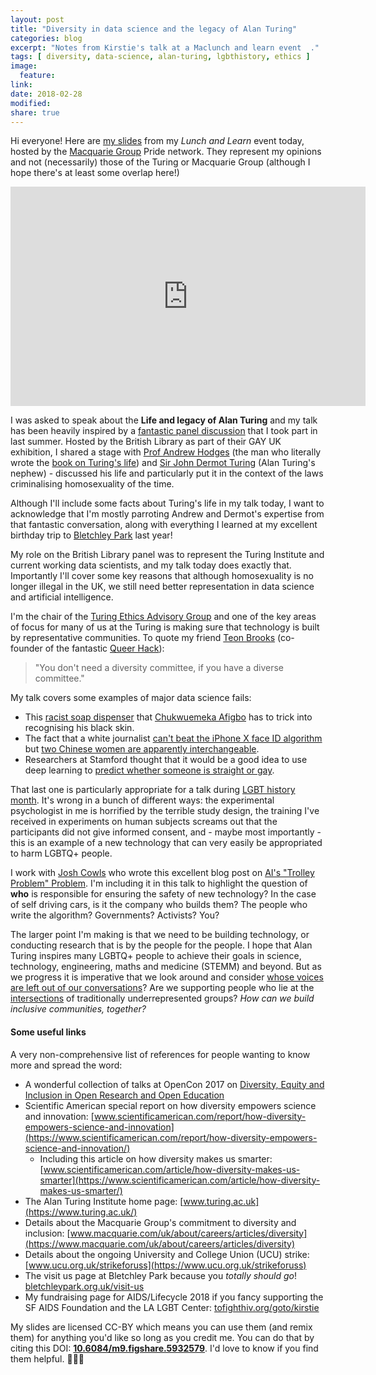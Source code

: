 ```yaml
---
layout: post
title: "Diversity in data science and the legacy of Alan Turing"
categories: blog
excerpt: "Notes from Kirstie's talk at a Maclunch and learn event  ."
tags: [ diversity, data-science, alan-turing, lgbthistory, ethics ]
image:
  feature:
link:
date: 2018-02-28
modified:
share: true
---
```


Hi everyone! Here are [my slides](https://doi.org/10.6084/m9.figshare.5932579) from my *Lunch and Learn* event today, hosted by the [Macquarie Group](https://www.macquarie.com/uk/corporate) Pride network. They represent my opinions and not (necessarily) those of the Turing or Macquarie Group (although I hope there's at least some overlap here!)

<iframe src="https://widgets.figshare.com/articles/5932579/embed?show_title=1" width="568" height="351" frameborder="0" align="middle"></iframe>

I was asked to speak about the **Life and legacy of Alan Turing** and my talk has been heavily inspired by a [fantastic panel discussion](https://www.bl.uk/events/alan-turing-life-work-legacy) that I took part in last summer. Hosted by the British Library as part of their GAY UK exhibition, I shared a stage with [Prof Andrew Hodges](http://www.synth.co.uk/) (the man who literally wrote the [book on Turing's life](https://en.wikipedia.org/wiki/Alan_Turing:_The_Enigma)) and [Sir John Dermot Turing](https://en.wikipedia.org/wiki/Dermot_Turing) (Alan Turing's nephew) - discussed his life and particularly put it in the context of the laws criminalising homosexuality of the time.

Although I'll include some facts about Turing's life in my talk today, I want to acknowledge that I'm mostly parroting Andrew and Dermot's expertise from that fantastic conversation, along with everything I learned at my excellent birthday trip to [Bletchley Park](https://bletchleypark.org.uk/) last year!

My role on the British Library panel was to represent the Turing Institute and current working data scientists, and my talk today does exactly that. Importantly I'll cover some key reasons that although homosexuality is no longer illegal in the UK, we still need better representation in data science and artificial intelligence.

I'm the chair of the [Turing Ethics Advisory Group](https://www.turing.ac.uk/data-ethics) and one of the key areas of focus for many of us at the Turing is making sure that technology is built by representative communities. To quote my friend [Teon Brooks](http://teonbrooks.github.io/) (co-founder of the fantastic [Queer Hack](http://queerhack.org)):

> "You don't need a diversity committee, if you have a diverse committee."

My talk covers some examples of major data science fails:

* This [racist soap dispenser](https://twitter.com/nke_ise/status/897756900753891328) that [Chukwuemeka Afigbo](https://twitter.com/nke_ise) has to trick into recognising his black skin.
* The fact that a white journalist [can't beat the iPhone X face ID algorithm](https://www.wired.com/story/tried-to-beat-face-id-and-failed-so-far) but [two Chinese women are apparently interchangeable](http://www.newsweek.com/iphone-x-racist-apple-refunds-device-cant-tell-chinese-people-apart-woman-751263).
* Researchers at Stamford thought that it would be a good idea to use deep learning to [predict whether someone is straight or gay](https://www.theguardian.com/technology/2017/sep/07/new-artificial-intelligence-can-tell-whether-youre-gay-or-straight-from-a-photograph).

That last one is particularly appropriate for a talk during [LGBT history month](http://lgbthistorymonth.org.uk/). It's wrong in a bunch of different ways: the experimental psychologist in me is horrified by the terrible study design, the training I've received in experiments on human subjects screams out that the participants did not give informed consent, and - maybe most importantly - this is an example of a new technology that can very easily be appropriated to harm LGBTQ+ people.

I work with [Josh Cowls](https://twitter.com/JoshCowls) who wrote this excellent blog post on [AI's "Trolley Problem" Problem](https://www.turing.ac.uk/media/opinion/ais-trolley-problem-problem). I'm including it in this talk to highlight the question of **who** is responsible for ensuring the safety of new technology? In the case of self driving cars, is it the company who builds them? The people who write the algorithm? Governments? Activists? You?

The larger point I'm making is that we need to be building technology, or conducting research that is by the people for the people. I hope that Alan Turing inspires many LGBTQ+ people to achieve their goals in science, technology, engineering, maths and medicine (STEMM) and beyond. But as we progress it is imperative that we look around and consider [whose voices are left out of our conversations](https://tararobertson.ca/2017/opencon/)? Are we supporting people who lie at the [intersections](https://en.wikipedia.org/wiki/Intersectionality) of traditionally underrepresented groups? *How can we build inclusive communities, together?*

#### Some useful links

A very non-comprehensive list of references for people wanting to know more and spread the word:

* A wonderful collection of talks at OpenCon 2017 on [Diversity, Equity and Inclusion in Open Research and Open Education](https://www.youtube.com/watch?v=UUKJYLDyVvI&list=PLKzRudZaXUD3sQ5mU0VP7gzNsvfqH0iIH)
* Scientific American special report on how diversity empowers science and innovation: [www.scientificamerican.com/report/how-diversity-empowers-science-and-innovation](https://www.scientificamerican.com/report/how-diversity-empowers-science-and-innovation/)
  * Including this article on how diversity makes us smarter: [www.scientificamerican.com/article/how-diversity-makes-us-smarter](https://www.scientificamerican.com/article/how-diversity-makes-us-smarter/)
* The Alan Turing Institute home page: [www.turing.ac.uk](https://www.turing.ac.uk/)
* Details about the Macquarie Group's commitment to diversity and inclusion:  [www.macquarie.com/uk/about/careers/articles/diversity](https://www.macquarie.com/uk/about/careers/articles/diversity)
* Details about the ongoing University and College Union (UCU) strike:  [www.ucu.org.uk/strikeforuss](https://www.ucu.org.uk/strikeforuss)
* The visit us page at Bletchley Park because you *totally should go*! [bletchleypark.org.uk/visit-us](https://bletchleypark.org.uk/visit-us)
* My fundraising page for AIDS/Lifecycle 2018 if you fancy supporting the SF AIDS Foundation and the LA LGBT Center: [tofighthiv.org/goto/kirstie](http://tofighthiv.org/goto/kirstie)

My slides are licensed CC-BY which means you can use them (and remix them) for anything you'd like so long as you credit me. You can do that by citing this DOI: [**10.6084/m9.figshare.5932579**](https://doi.org/10.6084/m9.figshare.5932579.v1). I'd love to know if you find them helpful. 🌈💖🙌
